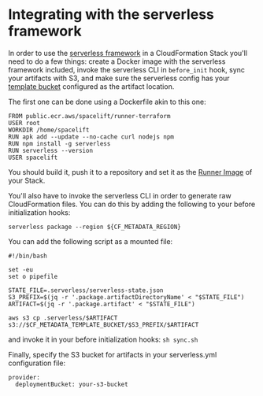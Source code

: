 # Integrating with the serverless framework

In order to use the [serverless framework](https://www.serverless.com) in a CloudFormation Stack you'll need to do a few things: create a Docker image with the serverless framework included, invoke the serverless CLI in `before_init` hook, sync your artifacts with S3, and make sure the serverless config has your [template bucket](reference.md#stack-settings) configured as the artifact location.

The first one can be done using a Dockerfile akin to this one:

```docker
FROM public.ecr.aws/spacelift/runner-terraform
USER root
WORKDIR /home/spacelift
RUN apk add --update --no-cache curl nodejs npm
RUN npm install -g serverless
RUN serverless --version
USER spacelift
```

You should build it, push it to a repository and set it as the [Runner Image](https://docs.spacelift.io/concepts/stack/stack-settings#runner-image) of your Stack.

You'll also have to invoke the serverless CLI in order to generate raw CloudFormation files. You can do this by adding the following to your before initialization hooks:

`serverless package --region ${CF_METADATA_REGION}`

You can add the following script as a mounted file:

```
#!/bin/bash

set -eu
set o pipefile

STATE_FILE=.serverless/serverless-state.json
S3_PREFIX=$(jq -r '.package.artifactDirectoryName' < "$STATE_FILE")
ARTIFACT=$(jq -r '.package.artifact' < "$STATE_FILE")

aws s3 cp .serverless/$ARTIFACT s3://$CF_METADATA_TEMPLATE_BUCKET/$S3_PREFIX/$ARTIFACT
```

and invoke it in your before initialization hooks: `sh sync.sh`

Finally, specify the S3 bucket for artifacts in your serverless.yml configuration file:

```
provider:
  deploymentBucket: your-s3-bucket
```

